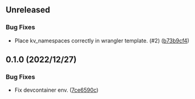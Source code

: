## Unreleased

### Bug Fixes

-  Place kv_namespaces correctly in wrangler template. (#2) ([b73b9cf4](https://github.com/meltway-labs/bankman/commit/b73b9cf491481cc0a02f96f385cfabe979774170))


## 0.1.0 (2022/12/27)

### Bug Fixes

-  Fix devcontainer env.
 ([7ce6590c](https://github.com/meltway-labs/bankman/commit/7ce6590ccb32975175f13aebb90b07742f8a3481))


